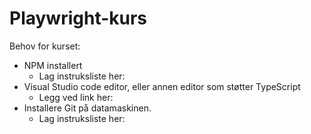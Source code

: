 # Playwright-kurs

Behov for kurset:
  - NPM installert
      - Lag instruksliste her:
  - Visual Studio code editor, eller annen editor som støtter TypeScript
    - Legg ved link her:
  - Installere Git på datamaskinen.
       - Lag instruksliste her:
